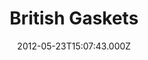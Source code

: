 ---
date: 2012-05-23T15:07:43.000Z
title: British Gaskets
latitude: 52.0393097057678
longitude: 0.7133218094055723
category: checkin
---